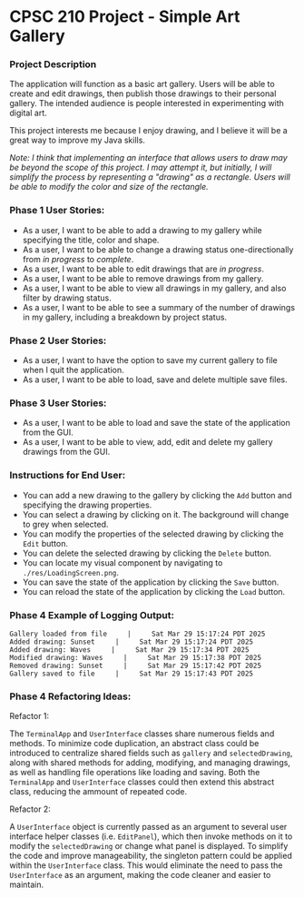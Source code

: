 # CPSC 210 Project - Simple Art Gallery

### Project Description

The application will function as a basic art gallery. Users will be able to create and edit drawings, then publish those drawings to their personal gallery. The intended audience is people interested in experimenting with digital art.

This project interests me because I enjoy drawing, and I believe it will be a great way to improve my Java skills.

*Note: I think that implementing an interface that allows users to draw may be beyond the scope of this project. I may attempt it, but initially, I will simplify the process by representing a "drawing" as a rectangle. Users will be able to modify the color and size of the rectangle.*

### Phase 1 User Stories:
- As a user, I want to be able to add a drawing to my gallery while specifying the title, color and shape.
- As a user, I want to be able to change a drawing status one-directionally from *in progress* to *complete*.
- As a user, I want to be able to edit drawings that are *in progress*.
- As a user, I want to be able to remove drawings from my gallery.
- As a user, I want to be able to view all drawings in my gallery, and also filter by drawing status.
- As a user, I want to be able to see a summary of the number of drawings in my gallery, including a breakdown by project status.

### Phase 2 User Stories:
- As a user, I want to have the option to save my current gallery to file when I quit the application.
- As a user, I want to be able to load, save and delete multiple save files.

### Phase 3 User Stories:
- As a user, I want to be able to load and save the state of the application from the GUI.
- As a user, I want to be able to view, add, edit and delete my gallery drawings from the GUI.

### Instructions for End User:
- You can add a new drawing to the gallery by clicking the `Add` button and specifying the drawing properties.
- You can select a drawing by clicking on it. The background will change to grey when selected.
- You can modify the properties of the selected drawing by clicking the `Edit` button.
- You can delete the selected drawing by clicking the `Delete` button.
- You can locate my visual component by navigating to `./res/LoadingScreen.png`.
- You can save the state of the application by clicking the `Save` button.
- You can reload the state of the application by clicking the `Load` button.

### Phase 4 Example of Logging Output:

```
Gallery loaded from file     |     Sat Mar 29 15:17:24 PDT 2025
Added drawing: Sunset     |     Sat Mar 29 15:17:24 PDT 2025
Added drawing: Waves     |     Sat Mar 29 15:17:34 PDT 2025
Modified drawing: Waves     |     Sat Mar 29 15:17:38 PDT 2025
Removed drawing: Sunset     |     Sat Mar 29 15:17:42 PDT 2025
Gallery saved to file     |     Sat Mar 29 15:17:43 PDT 2025
```

### Phase 4 Refactoring Ideas:

Refactor 1:

The `TerminalApp` and `UserInterface` classes share numerous fields and methods. To minimize code duplication, an abstract class could be introduced to centralize shared fields such as `gallery` and `selectedDrawing`, along with shared methods for adding, modifying, and managing drawings, as well as handling file operations like loading and saving. Both the `TerminalApp` and `UserInterface` classes could then extend this abstract class, reducing the ammount of repeated code.

Refactor 2:

A `UserInterface` object is currently passed as an argument to several user interface helper classes (i.e. `EditPanel`), which then invoke methods on it to modify the `selectedDrawing` or change what panel is displayed. To simplify the code and improve manageability, the singleton pattern could be applied within the `UserInterface` class. This would eliminate the need to pass the `UserInterface` as an argument, making the code cleaner and easier to maintain.